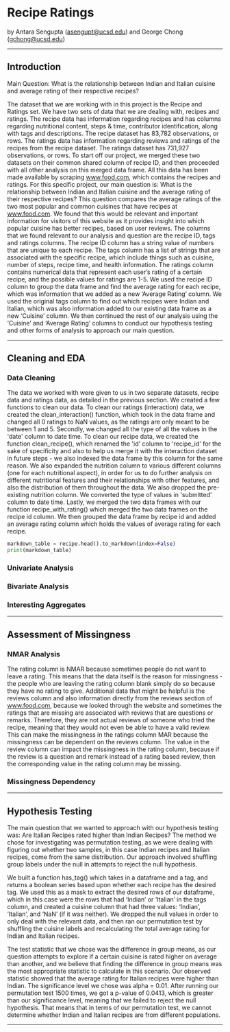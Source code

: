 


# Recipe Ratings

by Antara Sengupta (asengupt@ucsd.edu) and George Chong (gchong@ucsd.edu)

---

## Introduction

Main Question: What is the relationship between Indian and Italian cuisine and average rating of their respective recipes?

The dataset that we are working with in this project is the Recipe and Ratings set. We have two sets of data that we are dealing with, recipes and ratings. The recipe data has information regarding recipes and has columns regarding nutritional content, steps & time, contributor identification, along with tags and descriptions. The recipe dataset has 83,782 observations, or rows. The ratings data has information regarding reviews and ratings of the recipes from the recipe dataset. The ratings dataset has 731,927 observations, or rows. To start off our project, we merged these two datasets on their common shared column of recipe ID, and then proceeded with all other analysis on this merged data frame. All this data has been made available by scraping www.food.com, which contains the recipes and ratings. For this specific project, our main question is: What is the relationship between Indian and Italian cuisine and the average rating of their respective recipes? This question compares the average ratings of the two most popular and common cuisines that have recipes at www.food.com. We found that this would be relevant and important information for visitors of this website as it provides insight into which popular cuisine has better recipes, based on user reviews. The columns that we found relevant to our analysis and question are the recipe ID, tags and ratings columns. The recipe ID column has a string value of numbers that are unique to each recipe. The tags column has a list of strings that are associated with the specific recipe, which include things such as cuisine, number of steps, recipe time, and health information. The ratings column contains numerical data that represent each user’s rating of a certain recipe, and the possible values for ratings are 1-5. We used the recipe ID column to group the data frame and find the average rating for each recipe, which was information that we added as a new ‘Average Rating’ column. We used the original tags column to find out which recipes were Indian and Italian, which was also information added to our existing data frame as a new ‘Cuisine’ column. We then continued the rest of our analysis using the ‘Cuisine’ and ‘Average Rating’ columns to conduct our hypothesis testing and other forms of analysis to approach our main question. 

---

## Cleaning and EDA

### Data Cleaning 

The data we worked with were given to us in two separate datasets, recipe data and ratings data, as detailed in the previous section. We created a few functions to clean our data. To clean our ratings (interaction) data, we created the clean_interaction() function, which took in the data frame and changed all 0 ratings to NaN values, as the ratings are only meant to be between 1 and 5. Secondly, we changed all the type of all the values in the 'date' column to date time. To clean our recipe data, we created the function clean_recipe(), which renamed the 'id' column to 'recipe_id' for the sake of specificity and also to help us merge it with the interaction dataset in future steps - we also indexed the data frame by this column for the same reason. We also expanded the nutrition column to various different columns (one for each nutritional aspect), in order for us to do further analysis on different nutritional features and their relationships with other features, and also the distribution of them throughout the data. We also dropped the pre-existing nutrition column. We converted the type of values in 'submitted' column to date time. Lastly, we merged the two data frames with our function recipe_with_rating() which merged the two data frames on the recipe id column. We then grouped the data frame by recipe id and added an average rating column which holds the values of average rating for each recipe. 

```py
markdown_table = recipe.head().to_markdown(index=False)
print(markdown_table)
```



### Univariate Analysis

### Bivariate Analysis

### Interesting Aggregates 

---

## Assessment of Missingness

### NMAR Analysis

The rating column is NMAR because sometimes people do not want to leave a rating. This means that the data itself is the reason for missingness - the people who are leaving the rating column blank simply do so because they have no rating to give. Additional data that might be helpful is the reviews column and also information directly from the reviews section of www.food.com, because we looked through the website and sometimes the ratings that are missing are associated with reviews that are questions or remarks. Therefore, they are not actual reviews of someone who tried the recipe, meaning that they would not even be able to have a valid review. This can make the missingness in the ratings column MAR because the missingness can be dependent on the reviews column. The value in the review column can impact the missingness in the rating column, because if the review is a question and remark instead of a rating based review, then the corresponding value in the rating column may be missing. 

### Missingness Dependency 


---

## Hypothesis Testing

The main question that we wanted to approach with our hypothesis testing was: Are Italian Recipes rated higher than Indian Recipes? The method we chose for investigating was permutation testing, as we were dealing with figuring out whether two samples, in this case Indian recipes and Italian recipes, come from the same distribution. Our approach involved shuffling group labels under the null in attempts to reject the null hypothesis. 

We built a function has_tag() which takes in a dataframe and a tag, and returns a boolean series based upon whether each recipe has the desired tag. We used this as a mask to extract the desired rows of our dataframe, which in this case were the rows that had ‘Indian’ or ‘Italian’ in the tags column, and created a cuisine column that had three values: ‘Indian’, ‘Italian’, and ‘NaN’ (if it was neither). We dropped the null values in order to only deal with the relevant data, and then ran our permutation test by shuffling the cuisine labels and recalculating the total average rating for Indian and Italian recipes. 

The test statistic that we chose was the difference in group means, as our question attempts to explore if a certain cuisine is rated higher on average than another, and we believe that finding the difference in group means was the most appropriate statistic to calculate in this scenario. Our observed statistic showed that the average rating for Italian recipes were higher than Indian. The significance level we chose was alpha = 0.01. After running our permutation test 1500 times, we got a p-value of 0.0413, which is greater than our significance level, meaning that we failed to reject the null hypothesis. That means that in terms of our permutation test, we cannot determine whether Indian and Italian recipes are from different populations. 


---
